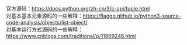 官方源码：https://docs.python.org/zh-cn/3/c-api/tuple.html</br>
对基本基本元素源码的一些解释：https://flaggo.github.io/python3-source-code-analysis/objects/list-object/</br>
对基本运行方式源码的一些解释：https://www.cnblogs.com/traditional/p/11869246.html</br>
